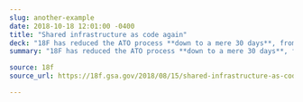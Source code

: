 ```yaml
---
slug: another-example
date: 2018-10-18 12:01:00 -0400
title: "Shared infrastructure as code again"
deck: "18F has reduced the ATO process **down to a mere 30 days**, from 6 months. Learn more how they're doing it."
summary: "18F has reduced the ATO process **down to a mere 30 days**, from 6 months. Learn more how they're doing it."

source: 18f
source_url: https://18f.gsa.gov/2018/08/15/shared-infrastructure-as-code/

---
```

